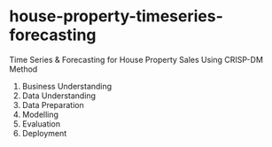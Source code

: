 # house-property-timeseries-forecasting
Time Series &amp; Forecasting for House Property Sales Using CRISP-DM Method
1. Business Understanding
2. Data Understanding
3. Data Preparation
4. Modelling
5. Evaluation
6. Deployment
